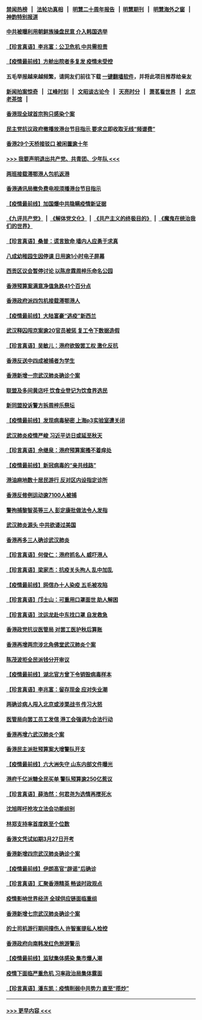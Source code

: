 #### [禁闻热榜](热点新闻.md?=0)  &nbsp;&nbsp;|&nbsp;&nbsp; [法轮功真相](https://github.com/gfw-breaker/truth/blob/master/README.md?=0) &nbsp;&nbsp;|&nbsp;&nbsp; [明慧二十周年报告](https://github.com/gfw-breaker/mh-reports/blob/master/README.md?=0) &nbsp;&nbsp;|&nbsp;&nbsp;[明慧期刊](https://github.com/gfw-breaker/mh-qikan) &nbsp;&nbsp;|&nbsp;&nbsp; [明慧海外之窗](https://github.com/gfw-breaker/mh-news/blob/master/README.md?=0) &nbsp;&nbsp;|&nbsp;&nbsp; [神韵特别报道](https://github.com/gfw-breaker/mh-news/blob/master/shenyun.md?=0)
#### [中共被曝利用朝鲜族操盘民意 介入韩国选举](../pages/nsc415/n11921006.md?t=03071002) 
#### [【珍言真语】李兆富：公卫危机 中共需担责](../pages/nsc415/n11920422.md?t=03071002) 
#### [【疫情最前线】方舱出院者多复发 疫情未受控](../pages/nsc415/n11918637.md?t=03071002) 
#### 五毛举报越来越频繁，请网友们前往下载 [一键翻墙软件](https://github.com/gfw-breaker/ssr-accounts)，并将此项目推荐给亲友
#### [新闻拍案惊奇](https://github.com/gfw-breaker/banned-news/blob/master/pages/link4.md) &nbsp;&nbsp;|&nbsp;&nbsp; [江峰时刻](https://github.com/gfw-breaker/banned-news/blob/master/pages/link4.md) &nbsp;&nbsp;|&nbsp;&nbsp; [文昭谈古论今](https://github.com/gfw-breaker/banned-news/blob/master/pages/link4.md) &nbsp;&nbsp;|&nbsp;&nbsp; [天亮时分](https://github.com/gfw-breaker/banned-news/blob/master/pages/link4.md) &nbsp;&nbsp;|&nbsp;&nbsp; [萧茗看世界](https://github.com/gfw-breaker/banned-news/blob/master/pages/link4.md) &nbsp;&nbsp;|&nbsp;&nbsp; [北京老茶馆](https://github.com/gfw-breaker/banned-news/blob/master/pages/link4.md) &nbsp;&nbsp;|&nbsp;&nbsp; 
#### [香港现全球首宗狗只感染个案](../pages/nsc415/n11918710.md?t=03071002) 
#### [民主党抗议政府撤播放港台节目指示 要求立即收取无线“频谱费”](../pages/nsc415/n11918681.md?t=03071002) 
#### [香港29个天桥接驳口 被闲置逾十年](../pages/nsc415/n11918654.md?t=03071002) 
#### [>>> 我要声明退出共产党、共青团、少年队 <<<](https://github.com/begood0513/goodnews/blob/master/quit/letter.md) 
#### [两班接载滞鄂港人包机返港](../pages/nsc415/n11915855.md?t=03071002) 
#### [香港通讯局撤免费电视须播港台节目指示](../pages/nsc415/n11915831.md?t=03071002) 
#### [【疫情最前线】加国爆中共隐瞒疫情新证据](../pages/nsc415/n11915482.md?t=03071002) 
#### [《九评共产党》](https://github.com/begood0513/9ping.md/blob/master/README.md) &nbsp;|&nbsp; [《解体党文化》](../../../../jtdwh.md/blob/master/README.md)  &nbsp;|&nbsp; [《共产主义的终极目的》](../../../../gczydzjmd.md/blob/master/README.md) &nbsp;|&nbsp; [《魔鬼在统治我们的世界》](../../../../mgztzwmdsj.md/blob/master/README.md) 
#### [【珍言真语】桑普：谎言致命 墙内人应勇于求真](../pages/nsc415/n11915169.md?t=03071002) 
#### [八成幼稚园生因停课 日用逾1小时电子屏幕](../pages/nsc415/n11913263.md?t=03071002) 
#### [西贡区议会暂停讨论 以陈彦霖周梓乐命名公园](../pages/nsc415/n11913248.md?t=03071002) 
#### [香港预算案满意净值急跌41个百分点](../pages/nsc415/n11913236.md?t=03071002) 
#### [香港政府派四包机接载滞鄂港人](../pages/nsc415/n11913211.md?t=03071002) 
#### [【疫情最前线】大陆富豪“逃疫”新西兰](../pages/nsc415/n11913160.md?t=03071002) 
#### [武汉释囚闯京案逾20官员被惩 复工令下数据造假](../pages/nsc415/n11912743.md?t=03071002) 
#### [【珍言真语】吴敏儿：港府欲毁罢工权 激化反抗](../pages/nsc415/n11912457.md?t=03071002) 
#### [香港反送中四成被捕者为学生](../pages/nsc415/n11910730.md?t=03071002) 
#### [香港新增一宗武汉肺炎确诊个案](../pages/nsc415/n11910724.md?t=03071002) 
#### [联盟及多间黄店吁 饮食业登记为饮食界选民](../pages/nsc415/n11910718.md?t=03071002) 
#### [新同盟投诉警方拆周梓乐祭坛](../pages/nsc415/n11910707.md?t=03071002) 
#### [【疫情最前线】发现病毒秘密 上海p3实验室遭关闭](../pages/nsc415/n11910640.md?t=03071002) 
#### [武汉肺炎疫情严峻 习近平访日或延至秋天](../pages/nsc415/n11910570.md?t=03071002) 
#### [【珍言真语】佘继泉：港府预算案搔不着痒处](../pages/nsc415/n11910011.md?t=03071002) 
#### [【疫情最前线】新冠病毒的“亲共线路”](../pages/nsc415/n11907734.md?t=03071002) 
#### [港油麻地数十居民游行 反对区内设指定诊所](../pages/nsc415/n11907900.md?t=03071002) 
#### [香港反修例运动逾7100人被捕](../pages/nsc415/n11907922.md?t=03071002) 
#### [警拘捕黎智英等三人 彭定康批做法令人发指](../pages/nsc415/n11907905.md?t=03071002) 
#### [武汉肺炎源头 中共欲诿过美国](../pages/nsc415/n11907665.md?t=03071002) 
#### [香港再多三人确诊武汉肺炎](../pages/nsc415/n11907846.md?t=03071002) 
#### [【珍言真语】何俊仁：港府抓名人 威吓港人](../pages/nsc415/n11907561.md?t=03071002) 
#### [【珍言真语】梁家杰：抗疫关头拘人 乱中加乱](../pages/nsc415/n11907444.md?t=03071002) 
#### [【疫情最前线】网信办十人染疫 五毛被攻陷](../pages/nsc415/n11903757.md?t=03071002) 
#### [【珍言真语】邝士山：可重用口罩面世 助人解困](../pages/nsc415/n11903875.md?t=03071002) 
#### [【珍言真语】沈运龙赴中东找口罩 自发救急](../pages/nsc415/n11903291.md?t=03071002) 
#### [香港政党抗议医管局 对罢工医护秋后算账](../pages/nsc415/n11901746.md?t=03071002) 
#### [香港再增两宗涉北角佛堂武汉肺炎个案](../pages/nsc415/n11901737.md?t=03071002) 
#### [陈茂波拒全民派钱分开审议](../pages/nsc415/n11901672.md?t=03071002) 
#### [【疫情最前线】湖北官方曾下令销毁病毒样本](../pages/nsc415/n11901518.md?t=03071002) 
#### [【珍言真语】李兆富：留存现金 应对失业潮](../pages/nsc415/n11901448.md?t=03071002) 
#### [两确诊病人闯入北京或涉栗战书 传习大怒](../pages/nsc415/n11901180.md?t=03071002) 
#### [医管局向罢工员工发信 港工会强调为合法行动](../pages/nsc415/n11898870.md?t=03071002) 
#### [香港再增六武汉肺炎个案](../pages/nsc415/n11898843.md?t=03071002) 
#### [香港民主派批预算案大增警队开支](../pages/nsc415/n11898813.md?t=03071002) 
#### [【疫情最前线】六大洲失守 山东内部文件曝光](../pages/nsc415/n11898455.md?t=03071002) 
#### [港府千亿派糖全民买单 警队预算逾250亿惹议](../pages/nsc415/n11898608.md?t=03071002) 
#### [【珍言真语】薛浩然：何君尧为选情再搅死水](../pages/nsc415/n11898269.md?t=03071002) 
#### [沈旭晖吁抢攻立法会功能组别](../pages/nsc415/n11896084.md?t=03071002) 
#### [林郑支持率首度跌至个位数](../pages/nsc415/n11896058.md?t=03071002) 
#### [香港文凭试如期3月27日开考](../pages/nsc415/n11896055.md?t=03071002) 
#### [香港新增四宗武汉肺炎确诊个案](../pages/nsc415/n11896040.md?t=03071002) 
#### [【疫情最前线】伊朗高官“辟谣”后确诊](../pages/nsc415/n11895902.md?t=03071002) 
#### [【珍言真语】汇聚香港精英 畅谈时政观点](../pages/nsc415/n11895733.md?t=03071002) 
#### [疫情影响世界经济 全球供应链面临重组](../pages/nsc415/n11895634.md?t=03071002) 
#### [香港新增七宗武汉肺炎确诊个案](../pages/nsc415/n11893498.md?t=03071002) 
#### [的士司机游行期间撞伤人 许智峯提私人检控](../pages/nsc415/n11893483.md?t=03071002) 
#### [香港政府向南韩发红色旅游警示](../pages/nsc415/n11893398.md?t=03071002) 
#### [【疫情最前线】监狱集体感染 集市爆人潮](../pages/nsc415/n11893181.md?t=03071002) 
#### [疫情下面临严重危机  习率政治局集体露面](../pages/nsc415/n11893305.md?t=03071002) 
#### [【珍言真语】潘东凯：疫情削弱中共势力 直至“揽炒”](../pages/nsc415/n11892866.md?t=03071002) 

----
#### [ >>> 更早内容 <<< ](../indexes/nsc415-earlier.md)
